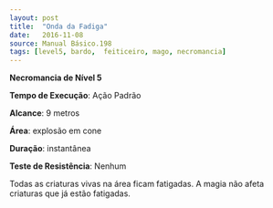 ```yaml
---
layout: post
title:  "Onda da Fadiga"
date:   2016-11-08
source: Manual Básico.198
tags: [level5, bardo,  feiticeiro, mago, necromancia]
---
```


**Necromancia de Nível 5**

**Tempo de Execução**: Ação Padrão

**Alcance**: 9 metros

**Área**: explosão em cone

**Duração**:  instantânea

**Teste de Resistência**: Nenhum

Todas as criaturas vivas na área ficam fatigadas. A magia não afeta criaturas que já estão fatigadas.